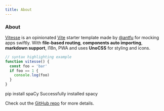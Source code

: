 ```yaml
---
title: About
---
```


<div class="text-center">
  <!-- You can use Vue components inside markdown -->
  <h3>About</h3>
</div>


<TheIcons/>

[Vitesse](https://github.com/antfu/vitesse) is an opinionated [Vite](https://github.com/vitejs/vite) starter template made by [@antfu](https://github.com/antfu) for mocking apps swiftly. With **file-based routing**, **components auto importing**, **markdown support**, I18n, PWA and uses **UnoCSS** for styling and icons.

```js
// syntax highlighting example
function vitesse() {
  const foo = 'bar'
  if foo == 1 {
    console.log(foo)
  }
}
```


<v-termynal class="nord-termynal" restartButton=true forwardButton=true lazy=true typeDelay=75 lineDelay=1000>
<vt-input>pip install spaCy</vt-input>
<vt-progress  progressChar=. progressDelay=54 />
<vt-text>Successfully installed spacy</vt-text>
</v-termynal>

<style scoped>
.nord-termynal {
  --vt-color-bg: #2e3440;
  --vt-color-text: #ECEFF4;
  --vt-color-text-subtle: #66738e;
  --vt-color-btn: #5E81AC;
  --vt-color-btn-hover: #81A1C1;
}
</style>

Check out the [GitHub repo](https://github.com/antfu/vitesse) for more details.
